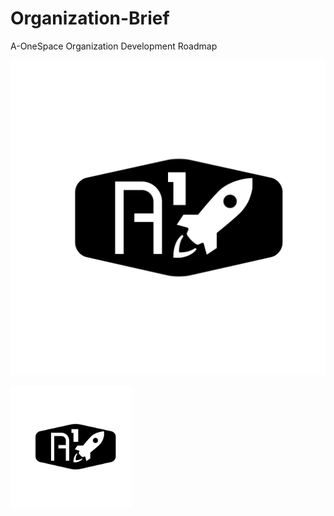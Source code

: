 # Organization-Brief
A-OneSpace Organization Development Roadmap 

![alt text](https://github.com/A-OneSpace/Organization-Brief/blob/master/About/Assets/A-OneSpace%20Logo.png)

<img src = "https://github.com/A-OneSpace/Organization-Brief/blob/master/About/Assets/A-OneSpace%20Logo.png" width = "195" height = "195"/>